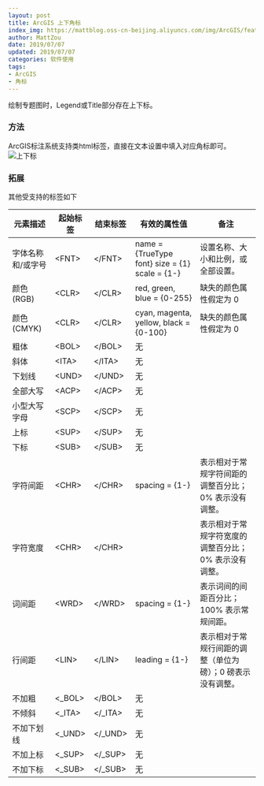 ```yaml
---
layout: post
title: ArcGIS 上下角标
index_img: https://mattblog.oss-cn-beijing.aliyuncs.com/img/ArcGIS/features-hero_demographics.png/bg
author: MattZou
date: 2019/07/07
updated: 2019/07/07
categories: 软件使用
tags: 
- ArcGIS
- 角标
---
```


绘制专题图时，Legend或Title部分存在上下标。
<!-- more -->

### 方法
ArcGIS标注系统支持类html标签，直接在文本设置中填入对应角标即可。
![上下标](https://mattblog.oss-cn-beijing.aliyuncs.com/img/ArcGIS/Arcgis_%E8%A7%92%E6%A0%87.jpg/pic)


### 拓展
其他受支持的标签如下
<table>
<thead>
  <tr>
    <th>元素描述</th>
    <th>起始标签</th>
    <th>结束标签</th>
    <th>有效的属性值</th>
    <th>备注</th>
  </tr>
</thead>
<tbody>
  <tr>
    <td>字体名称和/或字号</td>
    <td>&lt;FNT&gt;</td>
    <td>&lt;/FNT&gt;</td>
    <td>name = {TrueType font} size = {1} scale = {1-}</td>
    <td>设置名称、大小和比例，或全部设置。</td>
  </tr>
  <tr>
    <td>颜色(RGB)</td>
    <td>&lt;CLR&gt;</td>
    <td>&lt;/CLR&gt;</td>
    <td>red, green, blue = {0-255}</td>
    <td>缺失的颜色属性假定为 0</td>
  </tr>
  <tr>
    <td>颜色 (CMYK)</td>
    <td>&lt;CLR&gt;</td>
    <td>&lt;/CLR&gt;</td>
    <td>cyan, magenta, yellow, black = {0-100}</td>
    <td>缺失的颜色属性假定为 0</td>
  </tr>
  <tr>
    <td>粗体</td>
    <td>&lt;BOL&gt;</td>
    <td>&lt;/BOL&gt;</td>
    <td>无</td>
    <td> </td>
  </tr>
  <tr>
    <td>斜体</td>
    <td>&lt;ITA&gt;</td>
    <td>&lt;/ITA&gt;</td>
    <td>无</td>
    <td> </td>
  </tr>
  <tr>
    <td>下划线</td>
    <td>&lt;UND&gt;</td>
    <td>&lt;/UND&gt;</td>
    <td>无</td>
    <td> </td>
  </tr>
  <tr>
    <td>全部大写</td>
    <td>&lt;ACP&gt;</td>
    <td>&lt;/ACP&gt;</td>
    <td>无</td>
    <td> </td>
  </tr>
  <tr>
    <td>小型大写字母</td>
    <td>&lt;SCP&gt;</td>
    <td>&lt;/SCP&gt;</td>
    <td>无</td>
    <td> </td>
  </tr>
  <tr>
    <td>上标</td>
    <td>&lt;SUP&gt;</td>
    <td>&lt;/SUP&gt;</td>
    <td>无</td>
    <td> </td>
  </tr>
  <tr>
    <td>下标</td>
    <td>&lt;SUB&gt;</td>
    <td>&lt;/SUB&gt;</td>
    <td>无</td>
    <td> </td>
  </tr>
  <tr>
    <td>字符间距</td>
    <td>&lt;CHR&gt;</td>
    <td>&lt;/CHR&gt;</td>
    <td>spacing = {1-}</td>
    <td>表示相对于常规字符间距的调整百分比；0% 表示没有调整。</td>
  </tr>
  <tr>
    <td>字符宽度</td>
    <td>&lt;CHR&gt;</td>
    <td>&lt;/CHR&gt;</td>
    <td> </td>
    <td>表示相对于常规字符宽度的调整百分比；0% 表示没有调整。</td>
  </tr>
  <tr>
    <td>词间距</td>
    <td>&lt;WRD&gt;</td>
    <td>&lt;/WRD&gt;</td>
    <td>spacing = {1-}</td>
    <td>表示词间的间距百分比；100% 表示常规间距。</td>
  </tr>
  <tr>
    <td>行间距</td>
    <td>&lt;LIN&gt;</td>
    <td>&lt;/LIN&gt;</td>
    <td>leading = {1-}</td>
    <td>表示相对于常规行间距的调整（单位为磅）；0 磅表示没有调整。</td>
  </tr>
  <tr>
    <td>不加粗</td>
    <td>&lt;_BOL&gt;</td>
    <td>&lt;/BOL&gt;</td>
    <td>无</td>
    <td> </td>
  </tr>
  <tr>
    <td>不倾斜</td>
    <td>&lt;_ITA&gt;</td>
    <td>&lt;/_ITA&gt;</td>
    <td>无</td>
    <td> </td>
  </tr>
  <tr>
    <td>不加下划线</td>
    <td>&lt;_UND&gt;</td>
    <td>&lt;/_UND&gt;</td>
    <td>无</td>
    <td> </td>
  </tr>
  <tr>
    <td>不加上标</td>
    <td>&lt;_SUP&gt;</td>
    <td>&lt;/_SUP&gt;</td>
    <td>无</td>
    <td> </td>
  </tr>
  <tr>
    <td>不加下标</td>
    <td>&lt;_SUB&gt;</td>
    <td>&lt;/_SUB&gt;</td>
    <td>无</td>
    <td> </td>
  </tr>
</tbody>
</table>